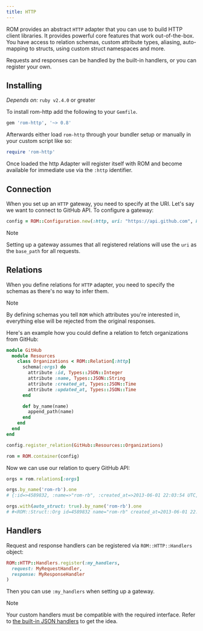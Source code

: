 ```yaml
---
title: HTTP
---
```


ROM provides an abstract `HTTP` adapter that you can use to build HTTP client libraries. It provides powerful core features that work out-of-the-box. You have access to relation schemas, custom attribute types, aliasing, auto-mapping to structs, using custom struct namespaces and more.

Requests and responses can be handled by the built-in handlers, or you can register your own.

## Installing

_Depends on:_ `ruby v2.4.0` or greater

To install rom-http add the following to your `Gemfile`.

```ruby
gem 'rom-http', '~> 0.8'
```

Afterwards either load `rom-http` through your bundler setup or manually in your custom script like so:

```ruby
require 'rom-http'
```

Once loaded the http Adapter will register itself with ROM and become available for immediate use via the `:http` identifier.

## Connection

When you set up an `HTTP` gateway, you need to specify at the URI. Let's say we want to connect to GitHub API. To configure a gateway:

```ruby
config = ROM::Configuration.new(:http, uri: "https://api.github.com", handlers: :json)
```

> [!NOTE]
> Setting up a gateway assumes that all registered relations will use the `uri` as the `base_path` for all requests.

## Relations

When you define relations for `HTTP` adapter, you need to specify the schemas as there's no way to infer them.

> [!NOTE]
> By defining schemas you tell `ROM` which attributes you're interested in, everything else will be rejected from the original responses.

Here's an example how you could define a relation to fetch organizations from GitHub:

```ruby
module GitHub
  module Resources
    class Organizations < ROM::Relation[:http]
      schema(:orgs) do
        attribute :id, Types::JSON::Integer
        attribute :name, Types::JSON::String
        attribute :created_at, Types::JSON::Time
        attribute :updated_at, Types::JSON::Time
      end

      def by_name(name)
        append_path(name)
      end
    end
  end
end

config.register_relation(GitHub::Resources::Organizations)

rom = ROM.container(config)
```

Now we can use our relation to query GitHub API:

```ruby
orgs = rom.relations[:orgs]

orgs.by_name('rom-rb').one
# {:id=>4589832, :name=>"rom-rb", :created_at=>2013-06-01 22:03:54 UTC, :updated_at=>2019-04-03 14:36:48 UTC}

orgs.with(auto_struct: true).by_name('rom-rb').one
# #<ROM::Struct::Org id=4589832 name="rom-rb" created_at=2013-06-01 22:03:54 UTC updated_at=2019-04-03 14:36:48 UTC>
```

## Handlers

Request and response handlers can be registered via `ROM::HTTP::Handlers` object:

```ruby
ROM::HTTP::Handlers.register(:my_handlers,
  request: MyRequestHandler,
  response: MyResponseHandler
)
```

Then you can use `:my_handlers` when setting up a gateway.

> [!NOTE]
> Your custom handlers must be compatible with the required interface. Refer to [the built-in JSON handlers](https://github.com/rom-rb/rom-http/blob/main/lib/rom/http/handlers/json.rb) to get the idea.

<!-- TODO restore when we have API docs again
## Learn more

* [API documentation](https://api.rom-rb.org/rom-http/)
-->
